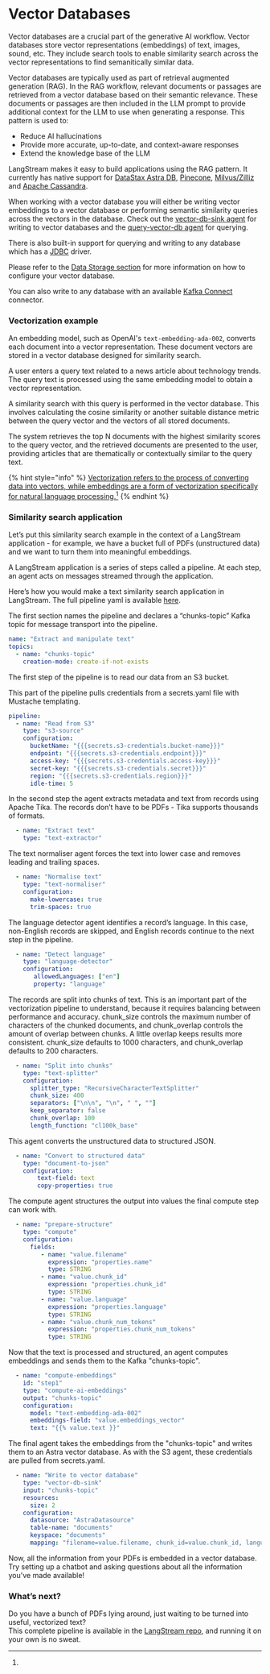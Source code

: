 # Vector Databases

Vector databases are a crucial part of the generative AI workflow. Vector databases store vector representations (embeddings) of text, images, sound, etc. They include search tools to enable similarity search across the vector representations to find semanitically similar data.   

Vector databases are typically used as part of retrieval augmented generation (RAG). In the RAG workflow, relevant documents or passages are retrieved from a vector database based on their semantic relevance. These documents or passages are then included in the LLM prompt to provide additional context for the LLM to use when generating a response. This pattern is used to:

* Reduce AI hallucinations
* Provide more accurate, up-to-date, and context-aware responses
* Extend the knowledge base of the LLM

LangStream makes it easy to build applications using the RAG pattern. It currently has native support for [DataStax Astra DB](https://www.datastax.com/products/vector-search), [Pinecone](https://www.pinecone.io/), [Milvus/Zilliz](https://milvus.io/)
and [Apache Cassandra](https://cassandra.apache.org).&#x20;

When working with a vector database you will either be writing vector embeddings to a vector database or performing semantic similarity queries across the vectors in the database. Check out the [vector-db-sink agent](../pipeline-agents/input-and-output/vector-db-sink.md) for writing to vector databases and the [query-vector-db agent](../pipeline-agents/text-processors/query-vector-db.md) for querying.&#x20;

There is also built-in support for querying and writing to any database which has a [JDBC](https://docs.oracle.com/javase/tutorial/jdbc/overview/index.html) driver.

Please refer to the [Data Storage section](../configuration-resources/data-storage/README.md) for more information on how to configure your vector database.

You can also write to any database with an available [Kafka Connect](https://docs.confluent.io/platform/current/connect/index.html) connector.


### Vectorization example

An embedding model, such as OpenAI's `text-embedding-ada-002`, converts each document into a vector representation. These document vectors are stored in a vector database designed for similarity search.

A user enters a query text related to a news article about technology trends. The query text is processed using the same embedding model to obtain a vector representation.

A similarity search with this query is performed in the vector database. This involves calculating the cosine similarity or another suitable distance metric between the query vector and the vectors of all stored documents.

The system retrieves the top N documents with the highest similarity scores to the query vector, and the retrieved documents are presented to the user, providing articles that are thematically or contextually similar to the query text.

{% hint style="info" %}
[Vectorization refers to the process of converting data into vectors, while embeddings are a form of vectorization specifically for natural language processing.](#user-content-fn-1)[^1]
{% endhint %}

### Similarity search application

Let’s put this similarity search example in the context of a LangStream application - for example, we have a bucket full of PDFs (unstructured data) and we want to turn them into meaningful embeddings.&#x20;

A LangStream application is a series of steps called a pipeline. At each step, an agent acts on messages streamed through the application.&#x20;

Here’s how you would make a text similarity search application in LangStream. The full pipeline yaml is available [here](https://github.com/LangStream/langstream/blob/main/examples/applications/text-processing/extract-text.yaml).

The first section names the pipeline and declares a “chunks-topic” Kafka topic for message transport into the pipeline.

```yaml
name: "Extract and manipulate text"
topics:
  - name: "chunks-topic"
    creation-mode: create-if-not-exists
```

The first step of the pipeline is to read our data from an S3 bucket.

This part of the pipeline pulls credentials from a secrets.yaml file with Mustache templating.

```yaml
pipeline:
  - name: "Read from S3"
    type: "s3-source"
    configuration:
      bucketName: "{{{secrets.s3-credentials.bucket-name}}}"
      endpoint: "{{{secrets.s3-credentials.endpoint}}}"
      access-key: "{{{secrets.s3-credentials.access-key}}}"
      secret-key: "{{{secrets.s3-credentials.secret}}}"
      region: "{{{secrets.s3-credentials.region}}}"
      idle-time: 5
```

In the second step the agent extracts metadata and text from records using Apache Tika. The records don’t have to be PDFs - Tika supports thousands of formats.

```yaml
  - name: "Extract text"
    type: "text-extractor"
```

The text normaliser agent forces the text into lower case and removes leading and trailing spaces.&#x20;

```yaml
  - name: "Normalise text"
    type: "text-normaliser"
    configuration:
      make-lowercase: true
      trim-spaces: true
```

The language detector agent identifies a record’s language. In this case, non-English records are skipped, and English records continue to the next step in the pipeline.

```yaml
  - name: "Detect language"
    type: "language-detector"
    configuration:
       allowedLanguages: ["en"]
       property: "language"
```

The records are split into chunks of text. This is an important part of the vectorization pipeline to understand, because it requires balancing between performance and accuracy. chunk\_size controls the maximum number of characters of the chunked documents, and chunk\_overlap controls the amount of overlap between chunks. A little overlap keeps results more consistent. chunk\_size defaults to 1000 characters, and chunk\_overlap defaults to 200 characters.

```yaml
  - name: "Split into chunks"
    type: "text-splitter"
    configuration:
      splitter_type: "RecursiveCharacterTextSplitter"
      chunk_size: 400
      separators: ["\n\n", "\n", " ", ""]
      keep_separator: false
      chunk_overlap: 100
      length_function: "cl100k_base"
```

This agent converts the unstructured data to structured JSON.&#x20;

```yaml
  - name: "Convert to structured data"
    type: "document-to-json"
    configuration:
        text-field: text
        copy-properties: true
```

The compute agent structures the output into values the final compute step can work with.

```yaml
  - name: "prepare-structure"
    type: "compute"
    configuration:
      fields:
         - name: "value.filename"
           expression: "properties.name"
           type: STRING
         - name: "value.chunk_id"
           expression: "properties.chunk_id"
           type: STRING
         - name: "value.language"
           expression: "properties.language"
           type: STRING
         - name: "value.chunk_num_tokens"
           expression: "properties.chunk_num_tokens"
           type: STRING
```

Now that the text is processed and structured, an agent computes embeddings and sends them to the Kafka "chunks-topic".

```yaml
  - name: "compute-embeddings"
    id: "step1"
    type: "compute-ai-embeddings"
    output: "chunks-topic"
    configuration:
      model: "text-embedding-ada-002" 
      embeddings-field: "value.embeddings_vector"
      text: "{{% value.text }}"
```

The final agent takes the embeddings from the "chunks-topic" and writes them to an Astra vector database. As with the S3 agent, these credentials are pulled from secrets.yaml.

```yaml
  - name: "Write to vector database"
    type: "vector-db-sink"
    input: "chunks-topic"
    resources:
      size: 2
    configuration:
      datasource: "AstraDatasource"
      table-name: "documents"
      keyspace: "documents"
      mapping: "filename=value.filename, chunk_id=value.chunk_id, language=value.language, text=value.text, embeddings_vector=value.embeddings_vector, num_tokens=value.chunk_num_tokens"
```

Now, all the information from your PDFs is embedded in a vector database. Try setting up a chatbot and asking questions about all the information you've made available!

### What’s next?

Do you have a bunch of PDFs lying around, just waiting to be turned into useful, vectorized text?\
This complete pipeline is available in the [LangStream repo](https://github.com/LangStream/langstream/blob/main/examples/applications/text-processing/extract-text.yaml), and running it on your own is no sweat.&#x20;




[^1]: 
